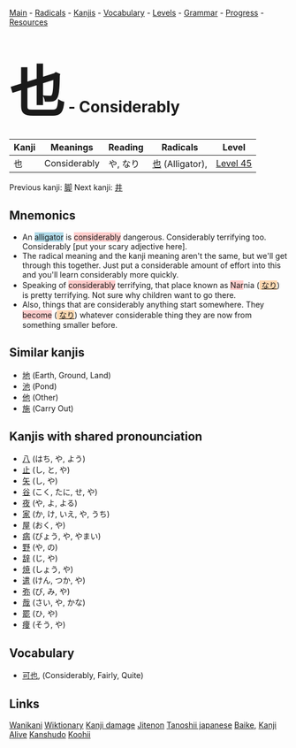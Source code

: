 <style> bigfont {font-size: 100px}</style>
[Main](../README.md) -
[Radicals](../radicals.md) -
[Kanjis](../kanjis.md) -
[Vocabulary](../vocabulary.md) -
[Levels](../levels.md) -
[Grammar](../grammar.md) - 
[Progress](../progress.md) -
[Resources](../resources.md)
# <bigfont> 也</bigfont> - Considerably 

| Kanji | Meanings | Reading | Radicals | Level |
| --- | --- | --- | --- | --- |
| 也 | Considerably | や, なり | [也](../radicals/也.md) (Alligator),  | [Level 45](../levels/wk_level45.md) |

Previous kanji: [脚](脚.md) Next kanji: [井](井.md) 

## Mnemonics
 * An <span style="background-color:#ADD8E6"> alligator</span> is <span style="background-color:#ffcccb"> considerably</span> dangerous. Considerably terrifying too. Considerably [put your scary adjective here].
* The radical meaning and the kanji meaning aren't the same, but we'll get through this together. Just put a considerable amount of effort into this and you'll learn considerably more quickly.
* Speaking of <span style="background-color:#ffcccb"> considerably</span> terrifying, that place known as <span style="background-color:#ffcccb"> Nar</span>nia (<span style="background-color:#fed8b1"> [なり](https://jisho.org/search/なり)</span>) is pretty terrifying. Not sure why children want to go there.
* Also, things that are considerably anything start somewhere. They <span style="background-color:#ffcccb"> become</span> (<span style="background-color:#fed8b1"> [なり](https://jisho.org/search/なり)</span>) whatever considerable thing they are now from something smaller before.


## Similar kanjis
 * [地](地.md) (Earth, Ground, Land)
* [池](池.md) (Pond)
* [他](他.md) (Other)
* [施](施.md) (Carry Out)



## Kanjis with shared pronounciation
 * [八](八.md) (はち, や, よう)
* [止](止.md) (し, と, や)
* [矢](矢.md) (し, や)
* [谷](谷.md) (こく, たに, せ, や)
* [夜](夜.md) (や, よ, よる)
* [家](家.md) (か, け, いえ, や, うち)
* [屋](屋.md) (おく, や)
* [病](病.md) (びょう, や, やまい)
* [野](野.md) (や, の)
* [辞](辞.md) (じ, や)
* [焼](焼.md) (しょう, や)
* [遣](遣.md) (けん, つか, や)
* [弥](弥.md) (び, み, や)
* [哉](哉.md) (さい, や, かな)
* [罷](罷.md) (ひ, や)
* [痩](痩.md) (そう, や)



## Vocabulary
 * [可也](../vocabulary/也.md), (Considerably, Fairly, Quite)




## Links 


[Wanikani](https://www.wanikani.com/kanji/也)
[Wiktionary](https://en.wiktionary.org/wiki/也)
[Kanji damage](http://www.kanjidamage.com/kanji/search?utf8=✓&q=也)
[Jitenon](https://jitenon.com/kanji/也)
[Tanoshii japanese](https://www.tanoshiijapanese.com/dictionary/kanji.cfm?k=也)
[Baike](https://baike.baidu.com/item/也),
[Kanji Alive](https://app.kanjialive.com/也)
[Kanshudo](https://www.kanshudo.com/searchmn?q=也)
[Koohii](https://kanji.koohii.com/study/kanji/也)
